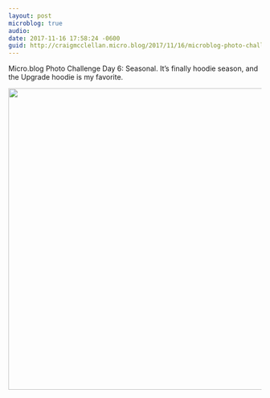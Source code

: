 ```yaml
---
layout: post
microblog: true
audio: 
date: 2017-11-16 17:58:24 -0600
guid: http://craigmcclellan.micro.blog/2017/11/16/microblog-photo-challenge.html
---
```

Micro.blog Photo Challenge Day 6: Seasonal. It’s finally hoodie season, and the Upgrade hoodie is my favorite. 

<img src="http://craigmcclellan.com/uploads/2017/7bfc8178f0.jpg" width="600" height="600" />
